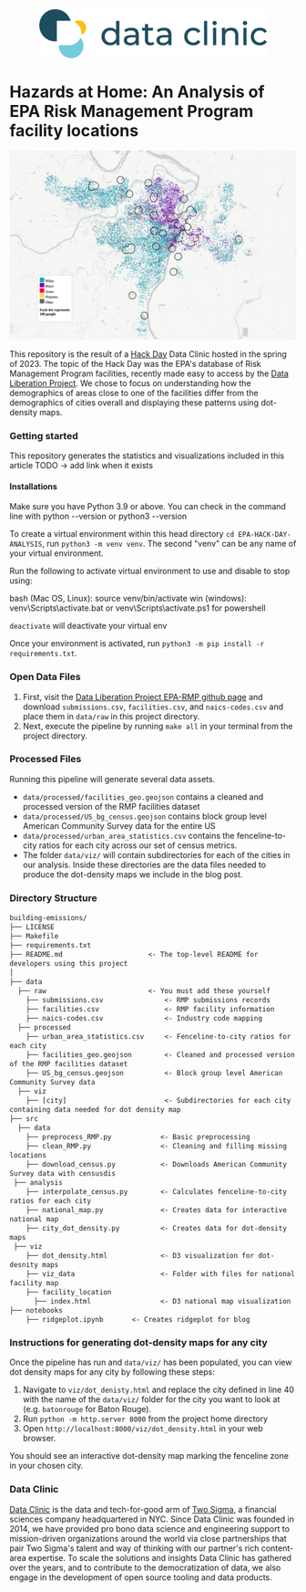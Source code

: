 <p align="center">
  <img src="public/images/site-logo.png" width="400"/>
</p>

# Hazards at Home: An Analysis of EPA Risk Management Program facility locations

<p align="center">
  <img src="public/images/saint_louis.png" width="1000"/>
</p>

This repository is the result of a [Hack Day](https://www.twosigma.com/articles/hacking-with-data-clinic/) Data Clinic hosted in the spring of 2023. The topic of the Hack Day was the EPA's database of Risk Management Program facilities, recently made easy to access by the [Data Liberation Project](https://www.data-liberation-project.org/). We chose to focus on understanding how the demographics of areas close to one of the facilities differ from the demographics of cities overall and displaying these patterns using dot-density maps. 

### Getting started

This repository generates the statistics and visualizations included in this article TODO -> add link when it exists

#### Installations
Make sure you have Python 3.9 or above. You can check in the command line with python --version or python3 --version

To create a virtual environment within this head directory `cd EPA-HACK-DAY-ANALYSIS`, run `python3 -m venv venv`. The second "venv" can be any name of your virtual environment.

Run the following to activate virtual environment to use and disable to stop using:

bash (Mac OS, Linux): source venv/bin/activate
win (windows): venv\Scripts\activate.bat or venv\Scripts\activate.ps1 for powershell

`deactivate` will deactivate your virtual env

Once your environment is activated, run `python3 -m pip install -r requirements.txt`.

### Open Data Files

1.  First, visit the [Data Liberation Project EPA-RMP github page](https://github.com/data-liberation-project/epa-rmp-spreadsheets/tree/main/data/output) and download `submissions.csv`, `facilities.csv`, and `naics-codes.csv` and place them in `data/raw` in this project directory.
2.  Next, execute the pipeline by running `make all` in your terminal from the project directory.

### Processed Files
Running this pipeline will generate several data assets. 

-  `data/processed/facilities_geo.geojson` contains a cleaned and processed version of the RMP facilities dataset
- `data/processed/US_bg_census.geojson` contains block group level American Community Survey data for the entire US
-  `data/processed/urban_area_statistics.csv` contains the fenceline-to-city ratios for each city across our set of census metrics.
-  The folder `data/viz/` will contain subdirectories for each of the cities in our analysis. Inside these directories are the data files needed to produce the dot-density maps we include in the blog post.

### Directory Structure

    building-emissions/
    ├── LICENSE
    ├── Makefile                      
    ├── requirements.txt
    ├── README.md                     <- The top-level README for developers using this project
    │
    ├── data                          
      ├── raw                         <- You must add these yourself
        ├── submissions.csv               <- RMP submissions records
        ├── facilities.csv                <- RMP facility information
        ├── naics-codes.csv               <- Industry code mapping
      ├── processed
        ├── urban_area_statistics.csv     <- Fenceline-to-city ratios for each city
        ├── facilities_geo.geojson        <- Cleaned and processed version of the RMP facilities dataset
        ├── US_bg_census.geojson          <- Block group level American Community Survey data
      ├── viz
        ├── [city]                        <- Subdirectories for each city containing data needed for dot density map
    ├── src
      ├── data
        ├── preprocess_RMP.py            <- Basic preprocessing 
        ├── clean_RMP.py                 <- Cleaning and filling missing locations
        ├── download_census.py           <- Downloads American Community Survey data with censusdis
     ├── analysis
        ├── interpolate_census.py        <- Calculates fenceline-to-city ratios for each city
        ├── national_map.py              <- Creates data for interactive national map
        ├── city_dot_density.py          <- Creates data for dot-density maps
     ├── viz
        ├── dot_density.html             <- D3 visualization for dot-desnity maps
        ├── viz_data                     <- Folder with files for national facility map
        ├── facility_location
          ├── index.html                 <- D3 national map visualization
    ├── notebooks
        ├── ridgeplot.ipynb       <- Creates ridgeplot for blog

### Instructions for generating dot-density maps for any city

Once the pipeline has run and `data/viz/` has been populated, you can view dot density maps for any city by following these steps:

1.  Navigate to `viz/dot_denisty.html` and replace the city defined in line 40 with the name of the `data/viz/` folder for the city you want to look at (e.g. `batonrouge` for Baton Rouge).
2.  Run `python -m http.server 8000` from the project home directory
3.  Open `http://localhost:8000/viz/dot_density.html` in your web browser.

You should see an interactive dot-density map marking the fenceline zone in your chosen city.

### Data Clinic
[Data Clinic](https://www.twosigma.com/data-clinic/) is the data and tech-for-good arm of [Two Sigma](https://twosigma.com), a financial sciences company headquartered in NYC. Since Data Clinic was founded in 2014, we have provided pro bono data science and engineering support to mission-driven organizations around the world via close partnerships that pair Two Sigma's talent and way of thinking with our partner's rich content-area expertise. To scale the solutions and insights Data Clinic has gathered over the years, and to contribute to the democratization of data, we also engage in the development of open source tooling and data products.
